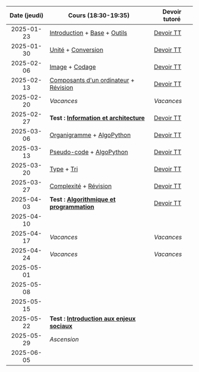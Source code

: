 | Date (jeudi) | Cours (18:30-19:35)                                                                             | Devoir tutoré                  |
| :----------: | ----------------------------------------------------------------------------------------------- | ------------------------------ |
|  2025-01-23  | [Introduction](/docs/1mb/intro) + [Base](/docs/1mb/info/base) + [Outils](/docs/1mb/info/outils) | [Devoir TT](/docs/1mb/info/tt) |
|  2025-01-30  | [Unité](/docs/1mb/info/unite) + [Conversion](/docs/1mb/info/conversion)                         | [Devoir TT](/docs/1mb/info/tt) |
|  2025-02-06  | [Image](/docs/1mb/info/image) + [Codage](/docs/1mb/info/codage)                                 | [Devoir TT](/docs/1mb/info/tt) |
|  2025-02-13  | [Composants d'un ordinateur](/docs/1mb/info/composant) + [Révision](/docs/1mb/info/revision)    | [Devoir TT](/docs/1mb/info/tt) |
|  2025-02-20  | _Vacances_                                                                                      | _Vacances_                     |
|  2025-02-27  | **Test : [Information et architecture](/docs/1mb/info)**                                        | [Devoir TT](/docs/1mb/info/tt) |
|  2025-03-06  | [Organigramme](/docs/1mb/prog/organigramme) + [AlgoPython](/docs/1mb/prog/algopython)           | [Devoir TT](/docs/1mb/prog/tt) |
|  2025-03-13  | [Pseudo-code](/docs/1mb/prog/pseudocode) + [AlgoPython](/docs/1mb/prog/algopython)              | [Devoir TT](/docs/1mb/prog/tt) |
|  2025-03-20  | [Type](/docs/1mb/prog/type) + [Tri](/docs/1mb/prog/tri)                                         | [Devoir TT](/docs/1mb/prog/tt) |
|  2025-03-27  | [Complexité](/docs/1mb/prog/complexite) + [Révision](/docs/1mb/prog/revision)                   | [Devoir TT](/docs/1mb/prog/tt) |
|  2025-04-03  | **Test : [Algorithmique et programmation](/docs/1mb/prog)**                                     | [Devoir TT](/docs/1mb/prog/tt) |
|  2025-04-10  |                                                                                                 |                                |
|  2025-04-17  | _Vacances_                                                                                      | _Vacances_                     |
|  2025-04-24  | _Vacances_                                                                                      | _Vacances_                     |
|  2025-05-01  |                                                                                                 |                                |
|  2025-05-08  |                                                                                                 |                                |
|  2025-05-15  |                                                                                                 |                                |
|  2025-05-22  | **Test : [Introduction aux enjeux sociaux](/docs/1mb/enje)**                                    |                                |
|  2025-05-29  | _Ascension_                                                                                     |                                |
|  2025-06-05  |                                                                                                 |                                |
